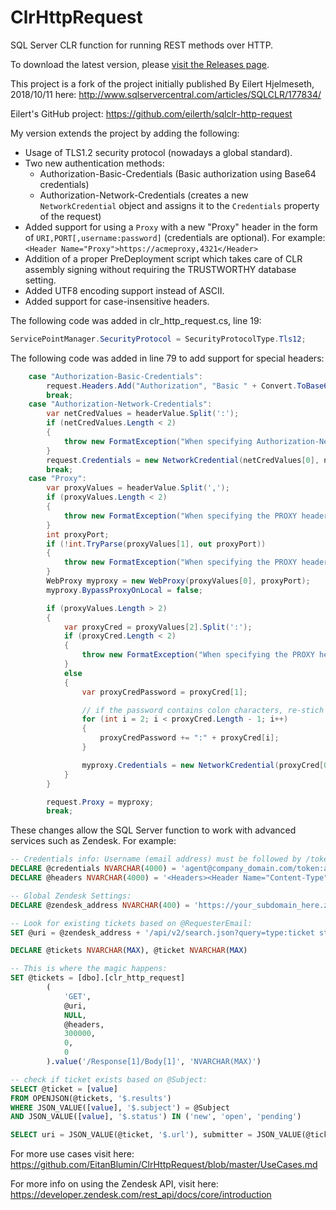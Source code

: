 # ClrHttpRequest

SQL Server CLR function for running REST methods over HTTP.

To download the latest version, please [visit the Releases page](https://github.com/MadeiraData/ClrHttpRequest/releases).

This project is a fork of the project initially published By Eilert Hjelmeseth, 2018/10/11 here:
http://www.sqlservercentral.com/articles/SQLCLR/177834/

Eilert's GitHub project: https://github.com/eilerth/sqlclr-http-request

My version extends the project by adding the following:

* Usage of TLS1.2 security protocol (nowadays a global standard).
* Two new authentication methods:
  * Authorization-Basic-Credentials (Basic authorization using Base64 credentials)
  * Authorization-Network-Credentials (creates a new `NetworkCredential` object and assigns it to the `Credentials` property of the request)
* Added support for using a `Proxy` with a new "Proxy" header in the form of `URI,PORT[,username:password]` (credentials are optional). For example: `<Header Name="Proxy">https://acmeproxy,4321</Header>`
* Addition of a proper PreDeployment script which takes care of CLR assembly signing without requiring the TRUSTWORTHY database setting.
* Added UTF8 encoding support instead of ASCII.
* Added support for case-insensitive headers.
  
The following code was added in clr_http_request.cs, line 19:
```cs
ServicePointManager.SecurityProtocol = SecurityProtocolType.Tls12;
```

The following code was added in line 79 to add support for special headers:
```cs
	case "Authorization-Basic-Credentials":
		request.Headers.Add("Authorization", "Basic " + Convert.ToBase64String(Encoding.UTF8.GetBytes(headerValue)));
		break;
	case "Authorization-Network-Credentials":
		var netCredValues = headerValue.Split(':');
		if (netCredValues.Length < 2)
		{
			throw new FormatException("When specifying Authorization-Network-Credentials headers, please set the value in a format of username:password");
		}
		request.Credentials = new NetworkCredential(netCredValues[0], netCredValues[1]);
		break;
	case "Proxy":
		var proxyValues = headerValue.Split(',');
		if (proxyValues.Length < 2)
		{
			throw new FormatException("When specifying the PROXY header, please set the value in a format of URI,PORT (you can also specify credentials using the format URI,PORT,username:password)");
		}
		int proxyPort;
		if (!int.TryParse(proxyValues[1], out proxyPort))
		{
			throw new FormatException("When specifying the PROXY header in the format of URI,PORT the PORT must be numeric");
		}
		WebProxy myproxy = new WebProxy(proxyValues[0], proxyPort);
		myproxy.BypassProxyOnLocal = false;

		if (proxyValues.Length > 2)
		{
			var proxyCred = proxyValues[2].Split(':');
			if (proxyCred.Length < 2)
			{
				throw new FormatException("When specifying the PROXY header, please set the value in a format of URI,PORT (you can also specify credentials using the format URI,PORT,username:password)");
			}
			else
			{
				var proxyCredPassword = proxyCred[1];

				// if the password contains colon characters, re-stich them back into the password
				for (int i = 2; i < proxyCred.Length - 1; i++)
				{
					proxyCredPassword += ":" + proxyCred[i];
				}

				myproxy.Credentials = new NetworkCredential(proxyCred[0], proxyCredPassword);
			}
		}

		request.Proxy = myproxy;
		break;
```

These changes allow the SQL Server function to work with advanced services such as Zendesk.
For example:

```sql
-- Credentials info: Username (email address) must be followed by /token when using API key
DECLARE @credentials NVARCHAR(4000) = 'agent@company_domain.com/token:api_token_key_here'
DECLARE @headers NVARCHAR(4000) = '<Headers><Header Name="Content-Type">application/json</Header><Header Name="Authorization-Basic-Credentials">' + @credentials + '</Header></Headers>'

-- Global Zendesk Settings:
DECLARE @zendesk_address NVARCHAR(400) = 'https://your_subdomain_here.zendesk.com'

-- Look for existing tickets based on @RequesterEmail:
SET @uri = @zendesk_address + '/api/v2/search.json?query=type:ticket status<solved requester:' + @RequesterEmail

DECLARE @tickets NVARCHAR(MAX), @ticket NVARCHAR(MAX)

-- This is where the magic happens:
SET @tickets = [dbo].[clr_http_request]
        (
            'GET',
            @uri,
            NULL,
            @headers,
            300000,
            0,
            0
        ).value('/Response[1]/Body[1]', 'NVARCHAR(MAX)')

-- check if ticket exists based on @Subject:
SELECT @ticket = [value]
FROM OPENJSON(@tickets, '$.results')
WHERE JSON_VALUE([value], '$.subject') = @Subject
AND JSON_VALUE([value], '$.status') IN ('new', 'open', 'pending')

SELECT uri = JSON_VALUE(@ticket, '$.url'), submitter = JSON_VALUE(@ticket, '$.submitter_id')
```
For more use cases visit here: https://github.com/EitanBlumin/ClrHttpRequest/blob/master/UseCases.md

For more info on using the Zendesk API, visit here: https://developer.zendesk.com/rest_api/docs/core/introduction
